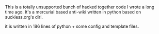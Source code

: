 This is a totally unsupported bunch of hacked together code I wrote a
long time ago. It's a mercurial based anti-wiki written in python
based on suckless.org's diri. 

it is written in 186 lines of python + some config and template files. 
